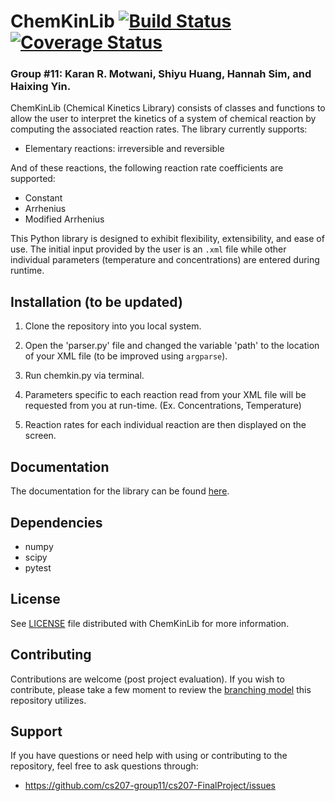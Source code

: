 ChemKinLib [![Build Status](https://travis-ci.org/cs207-group11/cs207-FinalProject.svg?branch=master)](https://travis-ci.org/cs207-group11/cs207-FinalProject.svg?branch=master) [![Coverage Status](https://coveralls.io/repos/github/cs207-group11/cs207-FinalProject/badge.svg?branch=master)](https://coveralls.io/github/cs207-group11/cs207-FinalProject?branch=master)
===================

### Group #11: Karan R. Motwani, Shiyu Huang, Hannah Sim, and Haixing Yin.

ChemKinLib (Chemical Kinetics Library) consists of classes and functions to allow the user to interpret the kinetics of a system of chemical reaction by computing the associated reaction rates. The library currently supports:

- Elementary reactions: irreversible and reversible

And of these reactions, the following reaction rate coefficients are supported:
- Constant
- Arrhenius
- Modified Arrhenius

This Python library is designed to exhibit flexibility, extensibility, and ease of use. The initial input provided by the user is an `.xml` file while other individual parameters (temperature and concentrations) are entered during runtime.

## Installation (to be updated)
1) Clone the repository into you local system.

2) Open the 'parser.py' file and changed the variable 'path' to the location of your XML file (to be improved using `argparse`).

3) Run chemkin.py via terminal.

4) Parameters specific to each reaction read from your XML file will be requested from you at run-time. (Ex. Concentrations, Temperature)

5) Reaction rates for each individual reaction are then displayed on the screen.

## Documentation
The documentation for the library can be found [here](https://github.com/cs207-group11/cs207-FinalProject).

## Dependencies
- numpy
- scipy
- pytest

## License
See [LICENSE](https://github.com/cs207-group11/cs207-FinalProject/blob/master/LICENSE) file distributed with ChemKinLib for more information.

## Contributing
Contributions are welcome (post project evaluation). If you wish to contribute, please take a few moment to review the [branching model](http://nvie.com/posts/a-successful-git-branching-model/) this repository utilizes.

## Support
If you have questions or need help with using or contributing to the repository, feel free to ask questions through:
- https://github.com/cs207-group11/cs207-FinalProject/issues
